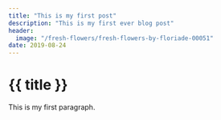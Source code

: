 ```yaml
---
title: "This is my first post"
description: "This is my first ever blog post"
header:
  image: "/fresh-flowers/fresh-flowers-by-floriade-00051"
date: 2019-08-24
---
```


# {{ title }}

This is my first paragraph.
